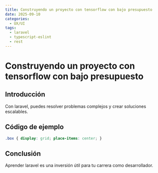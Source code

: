 ```yaml
---
title: Construyendo un proyecto con tensorflow con bajo presupuesto
date: 2025-09-10
categories:
  - UX/UI
tags:
  - laravel
  - typescript-eslint
  - rest
---
```


# Construyendo un proyecto con tensorflow con bajo presupuesto

## Introducción

Con laravel, puedes resolver problemas complejos y crear soluciones escalables.

## Código de ejemplo

```css
.box { display: grid; place-items: center; }
```

## Conclusión

Aprender laravel es una inversión útil para tu carrera como desarrollador.